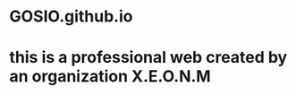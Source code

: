# GOSIO.github.io
<html>
<body>
<h1>this is a professional web created by an organization X.E.O.N.M</h1>
</body>
</html>
